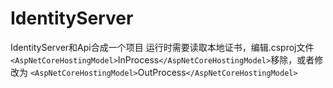 # IdentityServer
IdentityServer和Api合成一个项目
运行时需要读取本地证书，编辑.csproj文件
    `<AspNetCoreHostingModel>`InProcess`</AspNetCoreHostingModel>`移除，或者修改为
    `<AspNetCoreHostingModel>`OutProcess`</AspNetCoreHostingModel>`
